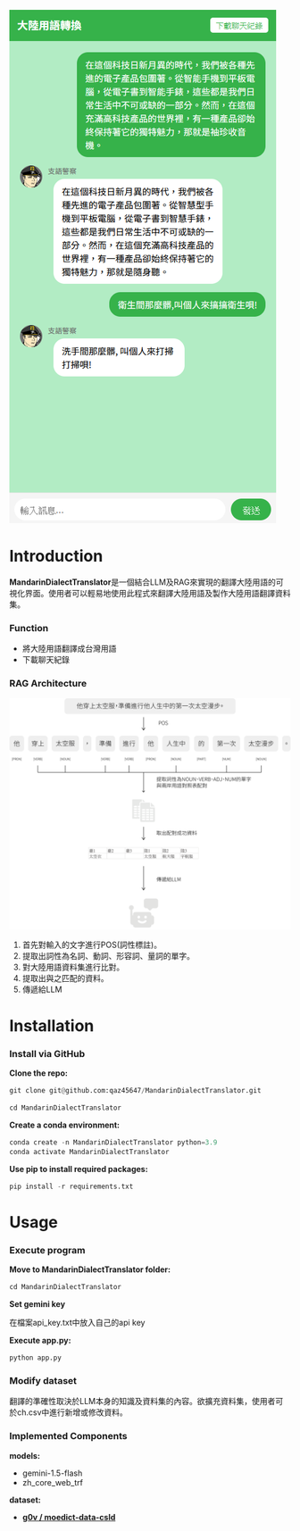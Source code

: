 

![img1](Image/img1.jpg)

# **Introduction**


**MandarinDialectTranslator**是一個結合LLM及RAG來實現的翻譯大陸用語的可視化界面。使用者可以輕易地使用此程式來翻譯大陸用語及製作大陸用語翻譯資料集。

### **Function**

- 將大陸用語翻譯成台灣用語
- 下載聊天紀錄

### **RAG Architecture**

![img2](Image/img2.jpg)

1. 首先對輸入的文字進行POS(詞性標註)。
2. 提取出詞性為名詞、動詞、形容詞、量詞的單字。
3. 對大陸用語資料集進行比對。
4. 提取出與之匹配的資料。
5. 傳遞給LLM

# **Installation**

### **Install via GitHub**

**Clone the repo:**

```python
git clone git@github.com:qaz45647/MandarinDialectTranslator.git
```

```python
cd MandarinDialectTranslator
```

**Create a conda environment:**

```python
conda create -n MandarinDialectTranslator python=3.9
conda activate MandarinDialectTranslator
```

**Use pip to install required packages:**

```python
pip install -r requirements.txt
```

# **Usage**


### **Execute program**

**Move to MandarinDialectTranslator folder:**

```python
cd MandarinDialectTranslator
```

**Set gemini key**


在檔案api_key.txt中放入自己的api key

**Execute app.py:**

```python
python app.py
```

### Modify dataset

翻譯的準確性取決於LLM本身的知識及資料集的內容。欲擴充資料集，使用者可於ch.csv中進行新增或修改資料。

### **Implemented Components**

**models:**

- gemini-1.5-flash
- zh_core_web_trf

**dataset:**

- [**g0v / moedict-data-csld**](https://github.com/g0v/moedict-data-csld)
